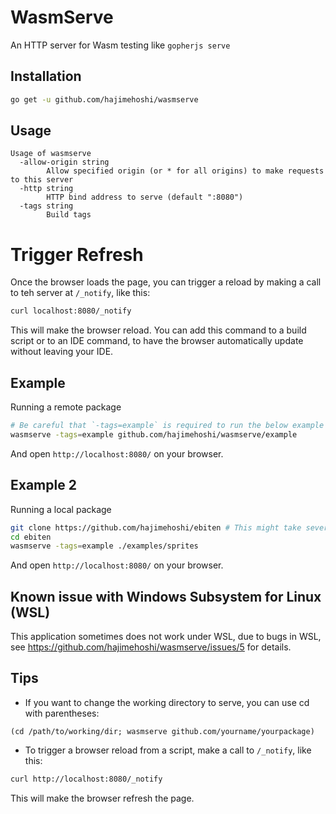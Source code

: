 # WasmServe

An HTTP server for Wasm testing like `gopherjs serve`

## Installation

```sh
go get -u github.com/hajimehoshi/wasmserve
```

## Usage

```
Usage of wasmserve
  -allow-origin string
        Allow specified origin (or * for all origins) to make requests to this server
  -http string
        HTTP bind address to serve (default ":8080")
  -tags string
        Build tags
```

# Trigger Refresh

Once the browser loads the page, you can trigger a reload by making a call to teh server at `/_notify`, like this:

```sh
curl localhost:8080/_notify
```

This will make the browser reload. You can add this command to a build script or to an IDE command, to have the browser automatically update without leaving your IDE.

## Example

Running a remote package

```sh
# Be careful that `-tags=example` is required to run the below example application.
wasmserve -tags=example github.com/hajimehoshi/wasmserve/example
```

And open `http://localhost:8080/` on your browser.

## Example 2

Running a local package

```sh
git clone https://github.com/hajimehoshi/ebiten # This might take several minutes.
cd ebiten
wasmserve -tags=example ./examples/sprites
```

And open `http://localhost:8080/` on your browser.

## Known issue with Windows Subsystem for Linux (WSL)

This application sometimes does not work under WSL, due to bugs in WSL, see https://github.com/hajimehoshi/wasmserve/issues/5 for details.

## Tips

* If you want to change the working directory to serve, you can use cd with parentheses:

```
(cd /path/to/working/dir; wasmserve github.com/yourname/yourpackage)
```

* To trigger a browser reload from a script, make a call to `/_notify`, like this:

```sh
curl http://localhost:8080/_notify
```
This will make the browser refresh the page.
